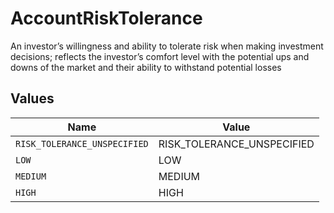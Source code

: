 # AccountRiskTolerance

An investor’s willingness and ability to tolerate risk when making investment decisions; reflects the investor’s comfort level with the potential ups and downs of the market and their ability to withstand potential losses


## Values

| Name                         | Value                        |
| ---------------------------- | ---------------------------- |
| `RISK_TOLERANCE_UNSPECIFIED` | RISK_TOLERANCE_UNSPECIFIED   |
| `LOW`                        | LOW                          |
| `MEDIUM`                     | MEDIUM                       |
| `HIGH`                       | HIGH                         |
